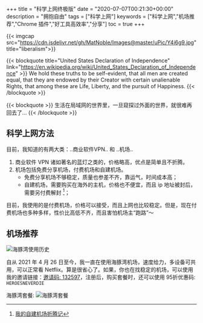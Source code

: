 +++
title = "科学上网终极版"
date = "2020-07-07T00:21:30+00:00"
description = "拥抱自由"
tags = ["科学上网"]
keywords = ["科学上网","机场推荐","Chrome 插件","好工具高效率","分享"]
toc = true
+++

{{< imgcap src="https://cdn.jsdelivr.net/gh/MatNoble/Images@master/uPic/Y4i6g9.jpg" title="liberalism">}}

{{< blockquote title="United States Declaration of Independence" link="https://en.wikipedia.org/wiki/United_States_Declaration_of_Independence" >}}
We hold these truths to be self-evident, that all men are created equal, that they are endowed by their Creator with certain unalienable Rights, that among these are Life, Liberty, and the pursuit of Happiness.
{{< /blockquote  >}}

{{< blockquote  >}}
生活在局域网的世界里，一旦窥探过外面的世界，就很难再回去了...
{{< /blockquote >}}

## 科学上网方法

目前，我知道的有两大类：..商业软件VPN.. 和 ..机场.. 

1. 商业软件 VPN 诸如著名的蓝灯之类的，价格略高，优点是简单且不折腾。
2. 机场包括免费分享机场，付费机场和自建机场。
    - 免费分享机场不够稳定，质量也参差不齐，靠运气，时间成本高；
    - 自建机场，需要购买在海外的主机，价格也不便宜，而且 ip 地址被封后，需要另付费解封 [^1]； 

目前，我使用的是付费机场，价格可以接受，而且上网也比较稳定。但是，现在付费机场也多种多样，性价比高低不齐，而且害怕机场主“跑路”～

## 机场推荐

 <img src="https://cdn.jsdelivr.net/gh/MatNoble/Images/win/hitun-230630.png" title="" alt="海豚湾使用历史" data-align="center">

 自从 2021 年 4 月 26 日至今，我一直在使用海豚湾机场，速度给力，多设备可共用，可以正常看 Netflix。算是很省心了。如果，你也在找稳定的机场，可以使用我的邀请链接：[邀请码: 132597](https://hitun.io//auth/register?affid=132597)，注册后，购买套餐时，还可以使用 95折优惠码: `HEROESNEVERDIE`
  
  海豚湾套餐:
  <img src="https://cdn.jsdelivr.net/gh/MatNoble/Images@master/uPic/er93dD.png" title="" alt="海豚湾套餐" data-align="center">

[^1]: [我的自建机场折腾记](https://matnoble.github.io/tech/ubuntu/ubuntu-ssr/#下面介绍一下我用的机场)
